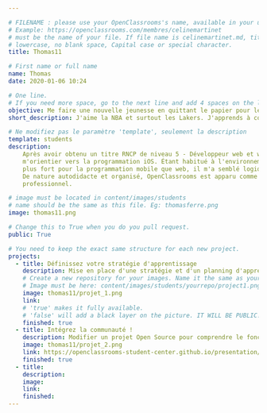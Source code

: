 ```yaml
---

# FILENAME : please use your OpenClassrooms's name, available in your url.
# Example: https://openclassrooms.com/membres/celinemartinet
# must be the name of your file. If file name is celinemartinet.md, title is celinemartinet.
# lowercase, no blank space, Capital case or special character.
title: Thomas11 

# First name or full name
name: Thomas
date: 2020-01-06 10:24

# One line.
# If you need more space, go to the next line and add 4 spaces on the left, as in 'description'.
objective: Me faire une nouvelle jeunesse en quittant le papier pour le digital.
short_description: J'aime la NBA et surtout les Lakers. J'apprends à coder en Swift pour devenir Développeur iOS.

# Ne modifiez pas le paramètre 'template', seulement la description
template: students
description:
    Après avoir obtenu un titre RNCP de niveau 5 - Développeur web et web mobile avec Simplon.co j'ai décidé de
    m'orientier vers la programmation iOS. Étant habitué à l'environnement apple depuis longtemps et ayant un atrait 
    plus fort pour la programmation mobile que web, il m'a semblé logique de poursuivre mes études dans cette voie là.
    De nature autodidacte et organisé, OpenClassrooms est apparu comme la meilleure option pour faire aboutir mon projet
    professionnel.

# image must be located in content/images/students
# name should be the same as this file. Eg: thomasferre.png
image: thomas11.png

# Change this to True when you do you pull request.
public: True

# You need to keep the exact same structure for each new project.
projects:
  - title: Définissez votre stratégie d'apprentissage
    description: Mise en place d'une stratégie et d'un planning d'apprentissage
    # Create a new repository for your images. Name it the same as your nickname and profile picture.
    # Image must be here: content/images/students/yourrepo/project1.png
    image: thomas11/projet_1.png
    link: 
    # 'true' makes it fully available.
    # 'false' will add a black layer on the picture. IT WILL BE PUBLIC!
    finished: true
  - title: Intégrez la communauté !
    description: Modifier un projet Open Source pour comprendre le fonctionnement de Git, de Github et des pull requests. 
    image: thomas11/projet_2.png
    link: https://openclassrooms-student-center.github.io/presentation/students/thomas11.html
    finished: true
  - title: 
    description: 
    image: 
    link: 
    finished: 
---
```

